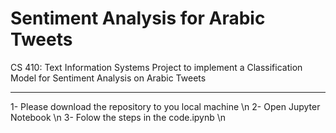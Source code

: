 # Sentiment Analysis for Arabic Tweets
CS 410: Text Information Systems Project to implement a Classification Model for Sentiment Analysis on Arabic Tweets 

-------------------
1- Please download the repository to you local machine \n
2- Open Jupyter Notebook \n
3- Folow the steps in the code.ipynb \n
